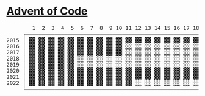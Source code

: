 # [Advent of Code](https://adventofcode.com)

<!-- generate_readme_table_marker -->
<pre>
        1  2  3  4  5  6  7  8  9 10 11 12 13 14 15 16 17 18 19 20 21 22 23 24 25
     ┌────────────────────────────────────────────────────────────────────────────┐
2015 │ <a
href="https://adventofcode.com/2015/day/1" >▓▓</a> <a
href="https://adventofcode.com/2015/day/2" >▓▓</a> <a
href="https://adventofcode.com/2015/day/3" >▓▓</a> <a
href="https://adventofcode.com/2015/day/4" >▓▓</a> <a
href="https://adventofcode.com/2015/day/5" >▓▓</a> <a
href="https://adventofcode.com/2015/day/6" >▓▓</a> <a
href="https://adventofcode.com/2015/day/7" >▓▓</a> <a
href="https://adventofcode.com/2015/day/8" >▓▓</a> <a
href="https://adventofcode.com/2015/day/9" >▓▓</a> <a
href="https://adventofcode.com/2015/day/10">▓▓</a> <a
href="https://adventofcode.com/2015/day/11">▓▓</a> <a
href="https://adventofcode.com/2015/day/12">▓▓</a> <a
href="https://adventofcode.com/2015/day/13">▓▓</a> <a
href="https://adventofcode.com/2015/day/14">▓▓</a> <a
href="https://adventofcode.com/2015/day/15">▓▓</a> <a
href="https://adventofcode.com/2015/day/16">▓▓</a> <a
href="https://adventofcode.com/2015/day/17">▓▓</a> <a
href="https://adventofcode.com/2015/day/18">▓▓</a> <a
href="https://adventofcode.com/2015/day/19">░░</a> <a
href="https://adventofcode.com/2015/day/20">░░</a> <a
href="https://adventofcode.com/2015/day/21">░░</a> <a
href="https://adventofcode.com/2015/day/22">░░</a> <a
href="https://adventofcode.com/2015/day/23">▓▓</a> <a
href="https://adventofcode.com/2015/day/24">░░</a> <a
href="https://adventofcode.com/2015/day/25">░░</a
> │
2016 │ <a
href="https://adventofcode.com/2016/day/1" >▓▓</a> <a
href="https://adventofcode.com/2016/day/2" >▓▓</a> <a
href="https://adventofcode.com/2016/day/3" >▓▓</a> <a
href="https://adventofcode.com/2016/day/4" >▓▓</a> <a
href="https://adventofcode.com/2016/day/5" >▓▓</a> <a
href="https://adventofcode.com/2016/day/6" >▓▓</a> <a
href="https://adventofcode.com/2016/day/7" >▓▓</a> <a
href="https://adventofcode.com/2016/day/8" >▓▓</a> <a
href="https://adventofcode.com/2016/day/9" >▓▓</a> <a
href="https://adventofcode.com/2016/day/10">▓▓</a> <a
href="https://adventofcode.com/2016/day/11">░░</a> <a
href="https://adventofcode.com/2016/day/12">░░</a> <a
href="https://adventofcode.com/2016/day/13">░░</a> <a
href="https://adventofcode.com/2016/day/14">░░</a> <a
href="https://adventofcode.com/2016/day/15">░░</a> <a
href="https://adventofcode.com/2016/day/16">░░</a> <a
href="https://adventofcode.com/2016/day/17">░░</a> <a
href="https://adventofcode.com/2016/day/18">░░</a> <a
href="https://adventofcode.com/2016/day/19">░░</a> <a
href="https://adventofcode.com/2016/day/20">░░</a> <a
href="https://adventofcode.com/2016/day/21">░░</a> <a
href="https://adventofcode.com/2016/day/22">░░</a> <a
href="https://adventofcode.com/2016/day/23">░░</a> <a
href="https://adventofcode.com/2016/day/24">░░</a> <a
href="https://adventofcode.com/2016/day/25">░░</a
> │
2017 │ <a
href="https://adventofcode.com/2017/day/1" >▓▓</a> <a
href="https://adventofcode.com/2017/day/2" >▓▓</a> <a
href="https://adventofcode.com/2017/day/3" >▓▓</a> <a
href="https://adventofcode.com/2017/day/4" >▓▓</a> <a
href="https://adventofcode.com/2017/day/5" >▓▓</a> <a
href="https://adventofcode.com/2017/day/6" >▓▓</a> <a
href="https://adventofcode.com/2017/day/7" >▓▓</a> <a
href="https://adventofcode.com/2017/day/8" >▓▓</a> <a
href="https://adventofcode.com/2017/day/9" >▓▓</a> <a
href="https://adventofcode.com/2017/day/10">▓▓</a> <a
href="https://adventofcode.com/2017/day/11">░░</a> <a
href="https://adventofcode.com/2017/day/12">░░</a> <a
href="https://adventofcode.com/2017/day/13">░░</a> <a
href="https://adventofcode.com/2017/day/14">░░</a> <a
href="https://adventofcode.com/2017/day/15">░░</a> <a
href="https://adventofcode.com/2017/day/16">░░</a> <a
href="https://adventofcode.com/2017/day/17">░░</a> <a
href="https://adventofcode.com/2017/day/18">░░</a> <a
href="https://adventofcode.com/2017/day/19">░░</a> <a
href="https://adventofcode.com/2017/day/20">░░</a> <a
href="https://adventofcode.com/2017/day/21">░░</a> <a
href="https://adventofcode.com/2017/day/22">░░</a> <a
href="https://adventofcode.com/2017/day/23">░░</a> <a
href="https://adventofcode.com/2017/day/24">░░</a> <a
href="https://adventofcode.com/2017/day/25">░░</a
> │
2018 │ <a
href="https://adventofcode.com/2018/day/1" >▓▓</a> <a
href="https://adventofcode.com/2018/day/2" >▓▓</a> <a
href="https://adventofcode.com/2018/day/3" >▓▓</a> <a
href="https://adventofcode.com/2018/day/4" >▓▓</a> <a
href="https://adventofcode.com/2018/day/5" >▓▓</a> <a
href="https://adventofcode.com/2018/day/6" >░░</a> <a
href="https://adventofcode.com/2018/day/7" >░░</a> <a
href="https://adventofcode.com/2018/day/8" >░░</a> <a
href="https://adventofcode.com/2018/day/9" >░░</a> <a
href="https://adventofcode.com/2018/day/10">░░</a> <a
href="https://adventofcode.com/2018/day/11">░░</a> <a
href="https://adventofcode.com/2018/day/12">░░</a> <a
href="https://adventofcode.com/2018/day/13">░░</a> <a
href="https://adventofcode.com/2018/day/14">░░</a> <a
href="https://adventofcode.com/2018/day/15">░░</a> <a
href="https://adventofcode.com/2018/day/16">░░</a> <a
href="https://adventofcode.com/2018/day/17">░░</a> <a
href="https://adventofcode.com/2018/day/18">░░</a> <a
href="https://adventofcode.com/2018/day/19">░░</a> <a
href="https://adventofcode.com/2018/day/20">░░</a> <a
href="https://adventofcode.com/2018/day/21">░░</a> <a
href="https://adventofcode.com/2018/day/22">░░</a> <a
href="https://adventofcode.com/2018/day/23">░░</a> <a
href="https://adventofcode.com/2018/day/24">░░</a> <a
href="https://adventofcode.com/2018/day/25">░░</a
> │
2019 │ <a
href="https://adventofcode.com/2019/day/1" >▓▓</a> <a
href="https://adventofcode.com/2019/day/2" >▓▓</a> <a
href="https://adventofcode.com/2019/day/3" >▓▓</a> <a
href="https://adventofcode.com/2019/day/4" >▓▓</a> <a
href="https://adventofcode.com/2019/day/5" >▓▓</a> <a
href="https://adventofcode.com/2019/day/6" >░░</a> <a
href="https://adventofcode.com/2019/day/7" >░░</a> <a
href="https://adventofcode.com/2019/day/8" >░░</a> <a
href="https://adventofcode.com/2019/day/9" >░░</a> <a
href="https://adventofcode.com/2019/day/10">░░</a> <a
href="https://adventofcode.com/2019/day/11">░░</a> <a
href="https://adventofcode.com/2019/day/12">░░</a> <a
href="https://adventofcode.com/2019/day/13">░░</a> <a
href="https://adventofcode.com/2019/day/14">░░</a> <a
href="https://adventofcode.com/2019/day/15">░░</a> <a
href="https://adventofcode.com/2019/day/16">░░</a> <a
href="https://adventofcode.com/2019/day/17">░░</a> <a
href="https://adventofcode.com/2019/day/18">░░</a> <a
href="https://adventofcode.com/2019/day/19">░░</a> <a
href="https://adventofcode.com/2019/day/20">░░</a> <a
href="https://adventofcode.com/2019/day/21">░░</a> <a
href="https://adventofcode.com/2019/day/22">░░</a> <a
href="https://adventofcode.com/2019/day/23">░░</a> <a
href="https://adventofcode.com/2019/day/24">░░</a> <a
href="https://adventofcode.com/2019/day/25">░░</a
> │
2020 │ <a
href="https://adventofcode.com/2020/day/1" >▓▓</a> <a
href="https://adventofcode.com/2020/day/2" >▓▓</a> <a
href="https://adventofcode.com/2020/day/3" >▓▓</a> <a
href="https://adventofcode.com/2020/day/4" >▓▓</a> <a
href="https://adventofcode.com/2020/day/5" >▓▓</a> <a
href="https://adventofcode.com/2020/day/6" >▓▓</a> <a
href="https://adventofcode.com/2020/day/7" >▓▓</a> <a
href="https://adventofcode.com/2020/day/8" >▓▓</a> <a
href="https://adventofcode.com/2020/day/9" >▓▓</a> <a
href="https://adventofcode.com/2020/day/10">▓▓</a> <a
href="https://adventofcode.com/2020/day/11">▓▓</a> <a
href="https://adventofcode.com/2020/day/12">▓▓</a> <a
href="https://adventofcode.com/2020/day/13">▓▓</a> <a
href="https://adventofcode.com/2020/day/14">▓▓</a> <a
href="https://adventofcode.com/2020/day/15">▓▓</a> <a
href="https://adventofcode.com/2020/day/16">▓▓</a> <a
href="https://adventofcode.com/2020/day/17">▓▓</a> <a
href="https://adventofcode.com/2020/day/18">▓▓</a> <a
href="https://adventofcode.com/2020/day/19">░░</a> <a
href="https://adventofcode.com/2020/day/20">░░</a> <a
href="https://adventofcode.com/2020/day/21">░░</a> <a
href="https://adventofcode.com/2020/day/22">░░</a> <a
href="https://adventofcode.com/2020/day/23">░░</a> <a
href="https://adventofcode.com/2020/day/24">░░</a> <a
href="https://adventofcode.com/2020/day/25">░░</a
> │
2021 │ <a
href="https://adventofcode.com/2021/day/1" >▓▓</a> <a
href="https://adventofcode.com/2021/day/2" >▓▓</a> <a
href="https://adventofcode.com/2021/day/3" >▓▓</a> <a
href="https://adventofcode.com/2021/day/4" >▓▓</a> <a
href="https://adventofcode.com/2021/day/5" >▓▓</a> <a
href="https://adventofcode.com/2021/day/6" >▓▓</a> <a
href="https://adventofcode.com/2021/day/7" >▓▓</a> <a
href="https://adventofcode.com/2021/day/8" >▓▓</a> <a
href="https://adventofcode.com/2021/day/9" >▓▓</a> <a
href="https://adventofcode.com/2021/day/10">▓▓</a> <a
href="https://adventofcode.com/2021/day/11">▓▓</a> <a
href="https://adventofcode.com/2021/day/12">▓▓</a> <a
href="https://adventofcode.com/2021/day/13">▓▓</a> <a
href="https://adventofcode.com/2021/day/14">▓▓</a> <a
href="https://adventofcode.com/2021/day/15">▓▓</a> <a
href="https://adventofcode.com/2021/day/16">▓▓</a> <a
href="https://adventofcode.com/2021/day/17">▓▓</a> <a
href="https://adventofcode.com/2021/day/18">▓▓</a> <a
href="https://adventofcode.com/2021/day/19">▓▓</a> <a
href="https://adventofcode.com/2021/day/20">▓▓</a> <a
href="https://adventofcode.com/2021/day/21">▓▓</a> <a
href="https://adventofcode.com/2021/day/22">▓▓</a> <a
href="https://adventofcode.com/2021/day/23">▓▓</a> <a
href="https://adventofcode.com/2021/day/24">▓▓</a> <a
href="https://adventofcode.com/2021/day/25">▓▓</a
> │
2022 │ <a
href="https://adventofcode.com/2022/day/1" >▓▓</a> <a
href="https://adventofcode.com/2022/day/2" >▓▓</a> <a
href="https://adventofcode.com/2022/day/3" >▓▓</a> <a
href="https://adventofcode.com/2022/day/4" >▓▓</a> <a
href="https://adventofcode.com/2022/day/5" >▓▓</a> <a
href="https://adventofcode.com/2022/day/6" >▓▓</a> <a
href="https://adventofcode.com/2022/day/7" >▓▓</a> <a
href="https://adventofcode.com/2022/day/8" >▓▓</a> <a
href="https://adventofcode.com/2022/day/9" >▓▓</a> <a
href="https://adventofcode.com/2022/day/10">▓▓</a> <a
href="https://adventofcode.com/2022/day/11">▓▓</a> <a
href="https://adventofcode.com/2022/day/12">░░</a> <a
href="https://adventofcode.com/2022/day/13">░░</a> <a
href="https://adventofcode.com/2022/day/14">░░</a> <a
href="https://adventofcode.com/2022/day/15">░░</a> <a
href="https://adventofcode.com/2022/day/16">░░</a> <a
href="https://adventofcode.com/2022/day/17">░░</a> <a
href="https://adventofcode.com/2022/day/18">░░</a> <a
href="https://adventofcode.com/2022/day/19">░░</a> <a
href="https://adventofcode.com/2022/day/20">░░</a> <a
href="https://adventofcode.com/2022/day/21">░░</a> <a
href="https://adventofcode.com/2022/day/22">░░</a> <a
href="https://adventofcode.com/2022/day/23">░░</a> <a
href="https://adventofcode.com/2022/day/24">░░</a> <a
href="https://adventofcode.com/2022/day/25">░░</a
> │
     └────────────────────────────────────────────────────────────────────────────┘
</pre>
<!-- generate_readme_table_marker -->
